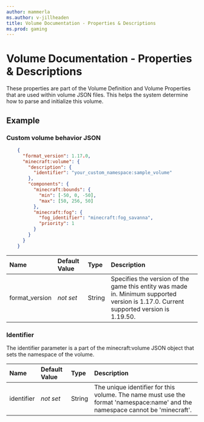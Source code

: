 ```yaml
---
author: mammerla
ms.author: v-jillheaden
title: Volume Documentation - Properties & Descriptions
ms.prod: gaming
---
```


# Volume Documentation - Properties & Descriptions

These properties are part of the Volume Definition and Volume Properties that are used within volume JSON files. This helps the system determine how to parse and initialize this volume.

## Example

### Custom volume behavior JSON

```json
    {
      "format_version": 1.17.0,
      "minecraft:volume": {
        "description": {
          "identifier": "your_custom_namespace:sample_volume"
        },
        "components": {
          "minecraft:bounds": {
            "min": [-50, 0, -50],
            "max": [50, 256, 50]
          },
          "minecraft:fog": {
            "fog_identifier": "minecraft:fog_savanna",
            "priority": 1
          }
        }
      }
    }
```

| Name| Default Value| Type| Description |
|:----------|:----------|:----------|:----------|
| format_version|*not set* | String|  Specifies the version of the game this entity was made in. Minimum supported version is 1.17.0. Current supported version is 1.19.50. |

### Identifier

The identifier parameter is a part of the minecraft:volume JSON object that sets the namespace of the volume.

|Name |Default Value  |Type  |Description  |
|:----------|:----------|:----------|:----------|
|identifier|*not set* | String|  The unique identifier for this volume. The name must use the format 'namespace:name' and the namespace cannot be 'minecraft'.|
